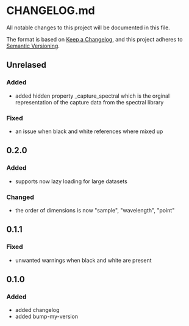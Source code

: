 # CHANGELOG.md

All notable changes to this project will be documented in this file.

The format is based on [Keep a Changelog](https://keepachangelog.com/en/1.0.0/),
and this project adheres to [Semantic Versioning](https://semver.org/spec/v2.0.0.html).


## Unrelased

### Added
- added hidden property _capture_spectral which is the orginal representation of the capture data from the spectral library

### Fixed

- an issue when black and white references where mixed up

## 0.2.0

### Added

- supports now lazy loading for large datasets

### Changed

- the order of dimensions is now "sample", "wavelength", "point"

## 0.1.1

### Fixed

- unwanted warnings when black and white are present

## 0.1.0

### Added

- added changelog
- added bump-my-version

